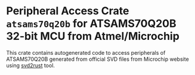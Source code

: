 # Peripheral Access Crate `atsams70q20b` for ATSAMS70Q20B 32-bit MCU from Atmel/Microchip

This crate contains autogenerated code to access peripherals of ATSAMS70Q20B generated from official SVD files from Microchip website using [svd2rust](https://github.com/rust-embedded/svd2rust/) tool.